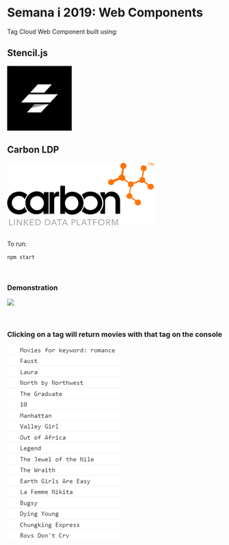 # Semana i 2019: Web Components

Tag Cloud Web Component built using:

## Stencil.js
<img src="./img/stencil.png" width=30%></img>

## Carbon LDP
<img src="./img/carbonldp.png"></img>

<br>
To run:

``` 
npm start 
``` 

<br>

### Demonstration
<img src="./img/demo.gif"></img>

<br>

### Clicking on a tag will return movies with that tag on the console
<img src="./img/console.png"></img>